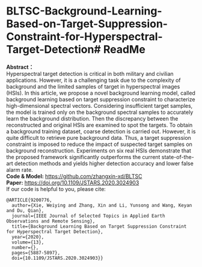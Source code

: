# BLTSC-Background-Learning-Based-on-Target-Suppression-Constraint-for-Hyperspectral-Target-Detection# ReadMe
**Abstract：** <br />
Hyperspectral target detection is critical in both military and civilian applications. However, it is a challenging task due to the complexity of background and the limited samples of target in hyperspectral images (HSIs). In this article, we propose a novel background learning model, called background learning based on target suppression constraint to characterize high-dimensional spectral vectors. Considering insufficient target samples, the model is trained only on the background spectral samples to accurately learn the background distribution. Then the discrepancy between the reconstructed and original HSIs are examined to spot the targets. To obtain a background training dataset, coarse detection is carried out. However, it is quite difficult to retrieve pure background data. Thus, a target suppression constraint is imposed to reduce the impact of suspected target samples on background reconstruction. Experiments on six real HSIs demonstrate that the proposed framework significantly outperforms the current state-of-the-art detection methods and yields higher detection accuracy and lower false alarm rate. <br />
**Code & Model:** https://github.com/zhangxin-xd/BLTSC <br />
**Paper:** https://doi.org/10.1109/JSTARS.2020.3024903
<br />
If our code is helpful to you, please cite:
```
@ARTICLE{9200776,
  author={Xie, Weiying and Zhang, Xin and Li, Yunsong and Wang, Keyan and Du, Qian},
  journal={IEEE Journal of Selected Topics in Applied Earth Observations and Remote Sensing}, 
  title={Background Learning Based on Target Suppression Constraint for Hyperspectral Target Detection}, 
  year={2020},
  volume={13},
  number={},
  pages={5887-5897},
  doi={10.1109/JSTARS.2020.3024903}}

```
